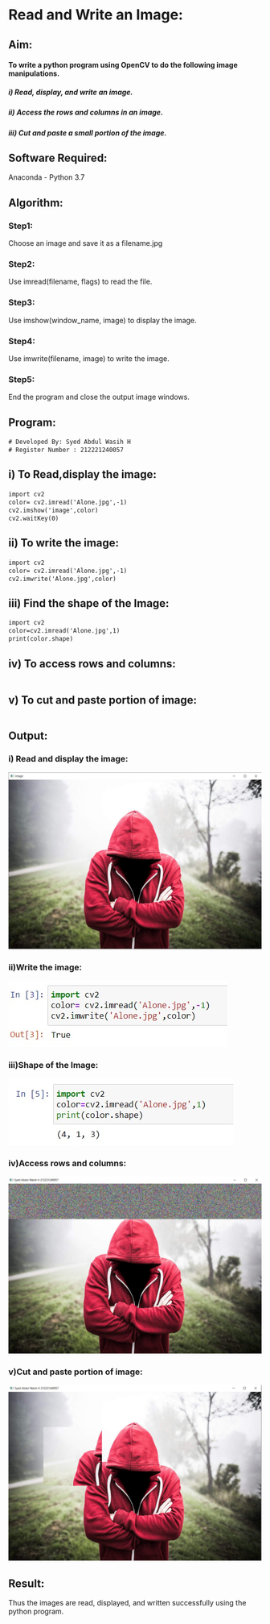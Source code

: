 # Read and Write an Image:
## Aim:
#### To write a python program using OpenCV to do the following image manipulations.
##### i) Read, display, and write an image.
##### ii) Access the rows and columns in an image.
##### iii) Cut and paste a small portion of the image.

## Software Required:
Anaconda - Python 3.7
## Algorithm:
### Step1:
Choose an image and save it as a filename.jpg
### Step2:
Use imread(filename, flags) to read the file.
### Step3:
Use imshow(window_name, image) to display the image.
### Step4:
Use imwrite(filename, image) to write the image.
### Step5:
End the program and close the output image windows.
## Program:
```
# Developed By: Syed Abdul Wasih H
# Register Number : 212221240057
```

## i) To Read,display the image:
~~~
import cv2
color= cv2.imread('Alone.jpg',-1)
cv2.imshow('image',color)
cv2.waitKey(0)
~~~
## ii) To write the image:
~~~
import cv2
color= cv2.imread('Alone.jpg',-1)
cv2.imwrite('Alone.jpg',color)
~~~
## iii) Find the shape of the Image:
~~~
import cv2
color=cv2.imread('Alone.jpg',1)
print(color.shape)
~~~

## iv) To access rows and columns:
~~~
~~~
## v) To cut and paste portion of image:
~~~
~~~
## Output:
### i) Read and display the image:
![output](./img/1.jpg)
### ii)Write the image:
![output](./img/2.jpg) 
### iii)Shape of the Image:
![output](./img/3.jpg)
### iv)Access rows and columns:
![output](./img/4.jpg)

### v)Cut and paste portion of image:
![output](./img/5.jpg)

## Result:
Thus the images are read, displayed, and written successfully using the python program.


